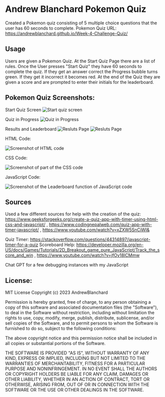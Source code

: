 # Andrew Blanchard Pokemon Quiz

Created a Pokemon quiz consisting of 5 multiple choice questions that the user has 60 seconds to complete. 
Pokemon Quiz URL: https://andrewblanchard.github.io/Week-4-Challenge-Quiz/

## Usage
Users are given a Pokemon Quiz. At the Start Quiz Page there are a list of rules. Once the User presses "Start Quiz" they have 60 seconds to complete the quiz. If they get an answer correct the Progress bubble turns green. If they get it incorrect it becomes red. At the end of the Quiz they are given a score and are prompted to enter their initials for the leaderboard. 

## Pokemon Quiz Screenshots:
Start Quiz Screen
<img alt ="Start quiz screen" src= https://github.com/AndrewBlanchard/Week-4-Challenge-Quiz/blob/main/Screenshots/Pokemon%20Quiz%20Start%20Quiz.png>

Quiz in Progress
<img alt="Quiz in Progress" src= https://github.com/AndrewBlanchard/Week-4-Challenge-Quiz/blob/main/Screenshots/Pokemon%20Quiz%20Question%20wrong.png>

Results and Leaderboard
<img alt="Resluts Page" src=https://github.com/AndrewBlanchard/Week-4-Challenge-Quiz/blob/main/Screenshots/Pokemon%20Quiz%20Leaderboard.png>
<img alt="Resluts Page" src=https://github.com/AndrewBlanchard/Week-4-Challenge-Quiz/blob/main/Screenshots/Pokemon%20Quiz%20Leaderboard%202.png>

HTML Code:

<img alt="Screenshot of HTML code" src= https://github.com/AndrewBlanchard/Week-4-Challenge-Quiz/blob/main/Screenshots/HTML%20Code.png>

CSS Code:

<img alt="Screenshot of part of the CSS code" src= https://github.com/AndrewBlanchard/Week-4-Challenge-Quiz/blob/main/Screenshots/Some%20CSS%20Code.png>

JavaScript Code:

<img alt="Screenshot of the Leaderboard function of JavaScript code" src= https://github.com/AndrewBlanchard/Week-4-Challenge-Quiz/blob/main/Screenshots/JavaScript%20Scoreboard%20and%20Leaderboard.png>

## Sources
Used a few different sources for help with the creation of the quiz:
https://www.geeksforgeeks.org/create-a-quiz-app-with-timer-using-html-css-and-javascript/ ,
https://www.codingnepalweb.com/quiz-app-with-timer-javascript/ ,
https://www.youtube.com/watch?v=xZXW5SnCiWI&

Quiz Timer: 
https://stackoverflow.com/questions/44314897/javascript-timer-for-a-quiz
Scoreboard Help: 
https://developer.mozilla.org/en-US/docs/Games/Tutorials/2D_Breakout_game_pure_JavaScript/Track_the_score_and_win , 
https://www.youtube.com/watch?v=jfOv18lCMmw

Chat GPT for a few debugging instances with my JavaScript 

## License:
MIT License 
Copyright (c) 2023 AndrewBlanchard

Permission is hereby granted, free of charge, to any person obtaining a copy
of this software and associated documentation files (the "Software"), to deal
in the Software without restriction, including without limitation the rights
to use, copy, modify, merge, publish, distribute, sublicense, and/or sell
copies of the Software, and to permit persons to whom the Software is
furnished to do so, subject to the following conditions:

The above copyright notice and this permission notice shall be included in all
copies or substantial portions of the Software.

THE SOFTWARE IS PROVIDED "AS IS", WITHOUT WARRANTY OF ANY KIND, EXPRESS OR
IMPLIED, INCLUDING BUT NOT LIMITED TO THE WARRANTIES OF MERCHANTABILITY,
FITNESS FOR A PARTICULAR PURPOSE AND NONINFRINGEMENT. IN NO EVENT SHALL THE
AUTHORS OR COPYRIGHT HOLDERS BE LIABLE FOR ANY CLAIM, DAMAGES OR OTHER
LIABILITY, WHETHER IN AN ACTION OF CONTRACT, TORT OR OTHERWISE, ARISING FROM,
OUT OF OR IN CONNECTION WITH THE SOFTWARE OR THE USE OR OTHER DEALINGS IN THE
SOFTWARE.
